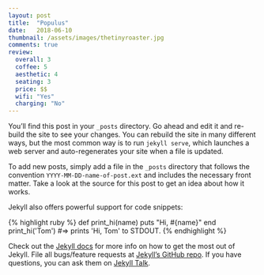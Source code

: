 ```yaml
---
layout: post
title:  "Populus"
date:   2018-06-10
thumbnail: /assets/images/thetinyroaster.jpg
comments: true
review:
  overall: 3
  coffee: 5
  aesthetic: 4
  seating: 3
  price: $$
  wifi: "Yes"
  charging: "No"
---
```

You’ll find this post in your `_posts` directory. Go ahead and edit it and re-build the site to see your changes.<!--more--> You can rebuild the site in many different ways, but the most common way is to run `jekyll serve`, which launches a web server and auto-regenerates your site when a file is updated.

To add new posts, simply add a file in the `_posts` directory that follows the convention `YYYY-MM-DD-name-of-post.ext` and includes the necessary front matter. Take a look at the source for this post to get an idea about how it works.

Jekyll also offers powerful support for code snippets:

{% highlight ruby %}
def print_hi(name)
  puts "Hi, #{name}"
end
print_hi('Tom')
#=> prints 'Hi, Tom' to STDOUT.
{% endhighlight %}

Check out the [Jekyll docs][jekyll-docs] for more info on how to get the most out of Jekyll. File all bugs/feature requests at [Jekyll’s GitHub repo][jekyll-gh]. If you have questions, you can ask them on [Jekyll Talk][jekyll-talk].

[jekyll-docs]: https://jekyllrb.com/docs/home
[jekyll-gh]:   https://github.com/jekyll/jekyll
[jekyll-talk]: https://talk.jekyllrb.com/
